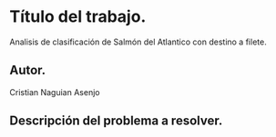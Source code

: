 # Título del trabajo.
Analisis de clasificación de Salmón del Atlantico con destino a filete.

## Autor.
Cristian Naguian Asenjo

## Descripción del problema a resolver.
